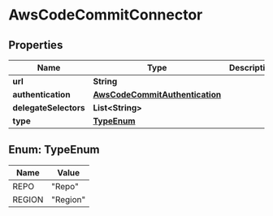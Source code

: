 # AwsCodeCommitConnector

## Properties
Name | Type | Description | Notes
------------ | ------------- | ------------- | -------------
**url** | **String** |  | 
**authentication** | [**AwsCodeCommitAuthentication**](AwsCodeCommitAuthentication.md) |  | 
**delegateSelectors** | **List&lt;String&gt;** |  |  [optional]
**type** | [**TypeEnum**](#TypeEnum) |  | 

<a name="TypeEnum"></a>
## Enum: TypeEnum
Name | Value
---- | -----
REPO | &quot;Repo&quot;
REGION | &quot;Region&quot;
